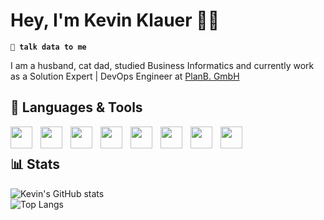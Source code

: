 
# Hey, I'm Kevin Klauer 🌱🙌

**`💾 talk data to me`**

I am a husband, cat dad, studied Business Informatics and currently work as a Solution Expert | DevOps Engineer at [PlanB. GmbH](https://github.com/PlanBGmbH) 

## 🦺 Languages & Tools

<img align="left" width="35x" style="padding-right:10px;" src="https://cdn.jsdelivr.net/gh/devicons/devicon/icons/java/java-original.svg" />
<img align="left" width="35x" style="padding-right:10px;" src="https://cdn.jsdelivr.net/gh/devicons/devicon/icons/python/python-original.svg" />
<img align="left" width="35x" style="padding-right:10px;" src="https://cdn.jsdelivr.net/gh/devicons/devicon/icons/terraform/terraform-original.svg" />
<img align="left" width="35x" style="padding-right:10px;" src="https://cdn.jsdelivr.net/gh/devicons/devicon/icons/github/github-original.svg" />
<img align="left" width="35x" style="padding-right:10px;" src="https://cdn.jsdelivr.net/gh/devicons/devicon/icons/azure/azure-original.svg" />
<img align="left" width="35x" style="padding-right:10px;" src="https://cdn.jsdelivr.net/gh/devicons/devicon/icons/vscode/vscode-original.svg" />
<img align="left" width="35x" style="padding-right:10px;" src="https://cdn.jsdelivr.net/gh/devicons/devicon/icons/windows8/windows8-original.svg" />
<img align="left" width="35x" style="padding-right:10px;" src="https://cdn.jsdelivr.net/gh/devicons/devicon/icons/git/git-original.svg" />


<br />


## 📊 Stats

![Kevin's GitHub stats](https://github-readme-stats.vercel.app/api?username=kevin-klauer&show_icons=true&theme=gruvbox)
<br>
![Top Langs](https://github-readme-stats.vercel.app/api/top-langs/?username=kevin-klauer&layout=compact&theme=gruvbox)


<!---
kevin-klauer/kevin-klauer is a ✨ special ✨ repository because its `README.md` (this file) appears on your GitHub profile.
You can click the Preview link to take a look at your changes.
--->
